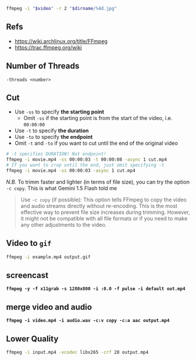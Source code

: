 
```bash
ffmpeg -i "$video" -r 2 "$dirname/%4d.jpg"
```

## Refs
- <https://wiki.archlinux.org/title/FFmpeg>
- <https://trac.ffmpeg.org/wiki>


## Number of Threads
`-threads <number>`


## Cut
- Use `-ss` to specify **the starting point**
    - Omit `-ss` if the starting point is from the start of the video, i.e. `00:00:00`
- Use `-t` to specify **the duration**
- Use `-to` to specify **the endpoint**
- Omit `-t` and `-to` if you want to cut until the end of the original video
```bash
# -t specifies DURATION! Not endpoint!
ffmpeg -i movie.mp4 -ss 00:00:03 -t 00:00:08 -async 1 cut.mp4
# If you want to crop until the end, just omit specifying -t
ffmpeg -i movie.mp4 -ss 00:00:03 -async 1 cut.mp4
```

_N.B._ To trimm faster and lighter (in terms of file size), you can try the option
`-c copy`. This is what Gemini 1.5 Flash told me

> Use `-c copy` (if possible): This option tells FFmpeg to copy the video and audio
> streams directly without re-encoding. This is the most effective way
> to prevent file size increases during trimming. However, it might not be compatible
> with all file formats or if you need to make any other adjustments to the video.


## Video to `gif`
```bash
ffmpeg -i example.mp4 output.gif
```


## screencast
**`ffmpeg -y -f x11grab -s 1280x800 -i :0.0 -f pulse -i default out.mp4`**


## merge video and audio
**`ffmpeg -i video.mp4 -i audio.wav -c:v copy -c:a aac output.mp4`**


## Lower Quality
```bash
ffmpeg -i input.mp4 -vcodec libx265 -crf 28 output.mp4
```
